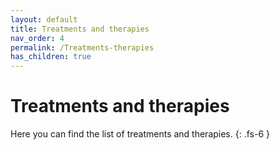 ```yaml
---
layout: default
title: Treatments and therapies
nav_order: 4
permalink: /Treatments-therapies
has_children: true
---
```


# Treatments and therapies

Here you can find the list of treatments and therapies.
{: .fs-6 }